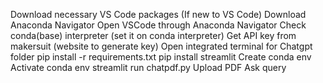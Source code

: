 Download necessary VS Code packages (If new to VS Code)
Download Anaconda Navigator
Open VSCode through Anaconda Navigator
Check conda(base) interpreter (set it on conda interpreter)
Get API key from makersuit (website to generate key)
Open integrated terminal for Chatgpt folder
pip install -r requirements.txt 
pip install streamlit
Create conda env
Activate conda env
streamlit run chatpdf.py
Upload PDF
Ask query 

